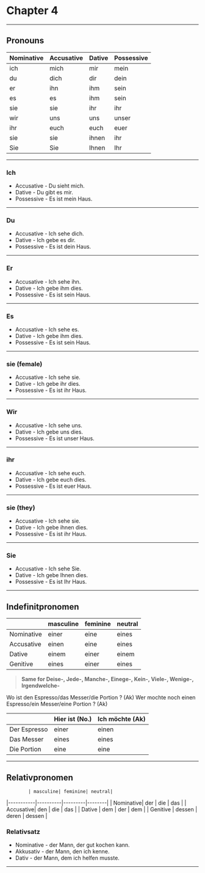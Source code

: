 # Chapter 4

---

## Pronouns

|  Nominative| Accusative|   Dative  | Possessive|
|------------|-----------|-----------|-----------|
|    ich     |   mich    |    mir    |  mein     |
|    du      |   dich    |    dir    |  dein     |
|    er      |   ihn     |    ihm    |  sein     |
|    es      |   es      |    ihm    |  sein     |
|    sie     |   sie     |    ihr    |  ihr      |
|    wir     |   uns     |    uns    |  unser    |
|    ihr     |   euch    |    euch   |  euer     |
|    sie     |   sie     |    ihnen  |  ihr      |
|    Sie     |   Sie     |    Ihnen  |  Ihr      |

---

### Ich

* Accusative - Du sieht mich.
* Dative - Du gibt es mir.
* Possessive - Es ist mein Haus.

---

### Du

* Accusative - Ich sehe dich.
* Dative - Ich gebe es dir.
* Possessive - Es ist dein Haus.

---

### Er

* Accusative - Ich sehe ihn.
* Dative - Ich gebe ihm dies.
* Possessive - Es ist sein Haus.

---

### Es

* Accusative - Ich sehe es.
* Dative - Ich gebe ihm dies.
* Possessive - Es ist sein Haus.

---

### sie (female)

* Accusative - Ich sehe sie.
* Dative - Ich gebe ihr dies.
* Possessive - Es ist ihr Haus.

---

### Wir

* Accusative - Ich sehe uns.
* Dative - Ich gebe uns dies.
* Possessive - Es ist unser Haus.

---

### ihr

* Accusative - Ich sehe euch.
* Dative - Ich gebe euch dies.
* Possessive - Es ist euer Haus.

---

### sie (they)

* Accusative - Ich sehe sie.
* Dative - Ich gebe ihnen dies.
* Possessive - Es ist ihr Haus.

---

### Sie

* Accusative - Ich sehe Sie.
* Dative - Ich gebe Ihnen dies.
* Possessive - Es ist Ihr Haus.

---

## Indefinitpronomen

|           | masculine| feminine| neutral|
|-----------|----------|---------|--------|
| Nominative| einer    | eine    | eines  |
| Accusative| einen    | eine    | eines  |
| Dative    | einem    | einer   | einem  |
| Genitive  | eines    | einer   | eines  |

> **Same for Deise-, Jede-, Manche-, Einege-, Kein-, Viele-, Wenige-, Irgendwelche-**

Wo ist den Espresso/das Messer/die Portion ? (Ak)
Wer mochte noch einen Espresso/ein Messer/eine Portion ? (Ak)

|             | Hier ist (No.)| Ich möchte (Ak)
|-------------|---------------|---------
| Der Espresso| einer         | einen
| Das Messer  | eines         | eines
| Die Portion | eine          | eine

---

## Relativpronomen

            | masculine| feminine| neutral|
|-----------|----------|---------|--------|
| Nominative| der      | die     | das    |
| Accusative| den      | die     | das    |
| Dative    | dem      | der     | dem    |
| Genitive  | dessen   | deren   | dessen |

### Relativsatz

* Nominative - der Mann, der gut kochen kann.
* Akkusativ - der Mann, den ich kenne.
* Dativ - der Mann, dem ich helfen musste.

---
